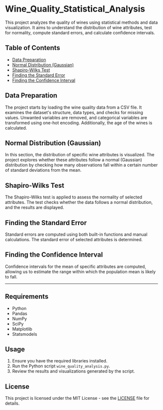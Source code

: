 # Wine_Quality_Statistical_Analysis

This project analyzes the quality of wines using statistical methods and data visualization. It aims to understand the distribution of wine attributes, test for normality, compute standard errors, and calculate confidence intervals.

## Table of Contents

- [Data Preparation](#data-preparation)
- [Normal Distribution (Gaussian)](#normal-distribution-gaussian)
- [Shapiro-Wilks Test](#shapiro-wilks-test)
- [Finding the Standard Error](#finding-the-standard-error)
- [Finding the Confidence Interval](#finding-the-confidence-interval)

## Data Preparation

The project starts by loading the wine quality data from a CSV file. It examines the dataset's structure, data types, and checks for missing values. Unwanted variables are removed, and categorical variables are transformed using one-hot encoding. Additionally, the age of the wines is calculated.

## Normal Distribution (Gaussian)

In this section, the distribution of specific wine attributes is visualized. The project explores whether these attributes follow a normal (Gaussian) distribution by checking how many observations fall within a certain number of standard deviations from the mean.

## Shapiro-Wilks Test

The Shapiro-Wilks test is applied to assess the normality of selected attributes. The test checks whether the data follows a normal distribution, and the results are displayed.

## Finding the Standard Error

Standard errors are computed using both built-in functions and manual calculations. The standard error of selected attributes is determined.

## Finding the Confidence Interval

Confidence intervals for the mean of specific attributes are computed, allowing us to estimate the range within which the population mean is likely to fall.

---

## Requirements

- Python
- Pandas
- NumPy
- SciPy
- Matplotlib
- Statsmodels

## Usage

1. Ensure you have the required libraries installed.
2. Run the Python script `wine_quality_analysis.py`.
3. Review the results and visualizations generated by the script.

## License

This project is licensed under the MIT License - see the [LICENSE](LICENSE) file for details.

